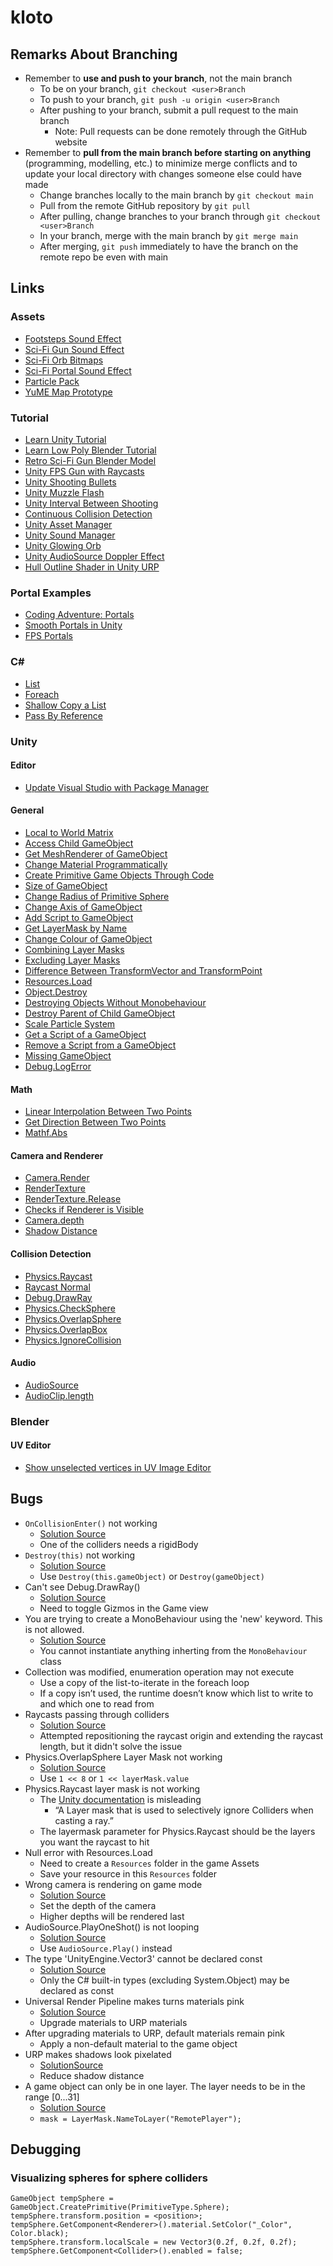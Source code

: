 # kloto

## Remarks About Branching
- Remember to **use and push to your branch**, not the main branch
	- To be on your branch, `git checkout <user>Branch`
	- To push to your branch, `git push -u origin <user>Branch`
	- After pushing to your branch, submit a pull request to the main branch
		- Note: Pull requests can be done remotely through the GitHub website
- Remember to **pull from the main branch before starting on anything**
(programming, modelling, etc.) to minimize merge conflicts and to update your local
directory with changes someone else could have made
	- Change branches locally to the main branch by `git checkout main`
	- Pull from the remote GitHub repository by `git pull`
	- After pulling, change branches to your branch through `git checkout <user>Branch` 
	- In your branch, merge with the main branch by `git merge main`
	- After merging, `git push` immediately to have the branch on the remote repo be
	even with main

## Links
### Assets
- [Footsteps Sound Effect](https://assetstore.unity.com/packages/audio/sound-fx/foley/footsteps-essentials-189879)
- [Sci-Fi Gun Sound Effect](https://assetstore.unity.com/packages/audio/sound-fx/weapons/sci-fi-gun-sounds-pack-lite-141125)
- [Sci-Fi Orb Bitmaps](https://oxmond.com/glowing-orb-visual-effects-vfx/)
- [Sci-Fi Portal Sound Effect](https://assetstore.unity.com/packages/audio/sound-fx/sci-fi-evolution-gift-pack-43104)
- [Particle Pack](https://assetstore.unity.com/packages/essentials/asset-packs/unity-particle-pack-5-x-73777)
- [YuME Map Prototype](https://assetstore.unity.com/packages/tools/level-design/yume-free-77387)

### Tutorial
- [Learn Unity Tutorial](https://youtu.be/pwZpJzpE2lQ)
- [Learn Low Poly Blender Tutorial](https://youtu.be/1jHUY3qoBu8)
- [Retro Sci-Fi Gun Blender Model](https://youtu.be/nBmtTOQCfTo)
- [Unity FPS Gun with Raycasts](https://youtu.be/THnivyG0Mvo)
- [Unity Shooting Bullets](https://youtu.be/6eIVxyxoimc)
- [Unity Muzzle Flash](https://youtu.be/rf7gHVixmmc)
- [Unity Interval Between Shooting](https://forum.unity.com/threads/script-for-bullet-with-a-second-delay.720470/)
- [Continuous Collision Detection](http://wiki.unity3d.com/index.php?title=DontGoThroughThings&_ga=2.49978917.2097179850.1624410069-592288669.1621822495&_gl=1*c1ab9y*_ga*NTkyMjg4NjY5LjE2MjE4MjI0OTU.*_ga_1S78EFL1W5*MTYyNDQ5MDA4Mi4yMi4xLjE2MjQ0OTAyNTguNjA)
- [Unity Asset Manager](https://youtu.be/7GcEW6uwO8E)
- [Unity Sound Manager](https://youtu.be/QL29aTa7J5Q)
- [Unity Glowing Orb](https://youtu.be/pxNzoLfreOo)
- [Unity AudioSource Doppler Effect](https://youtu.be/eQphjWreQ0U)
- [Hull Outline Shader in Unity URP](https://youtu.be/1QPA3s0S3Oo)

### Portal Examples
- [Coding Adventure: Portals](https://youtu.be/cWpFZbjtSQg)
- [Smooth Portals in Unity](https://youtu.be/cuQao3hEKfs)
- [FPS Portals](https://youtu.be/PkGjYig8avo)

### C#
- [List](https://docs.microsoft.com/en-us/dotnet/api/system.collections.generic.list-1?view=net-5.0)
- [Foreach](https://stackoverflow.com/questions/18863187/how-can-i-loop-through-a-listt-and-grab-each-item)
- [Shallow Copy a List](https://stackoverflow.com/questions/222598/how-do-i-clone-a-generic-list-in-c)
- [Pass By Reference](https://docs.microsoft.com/en-us/dotnet/csharp/language-reference/keywords/ref)

### Unity

#### Editor
- [Update Visual Studio with Package Manager](https://forum.unity.com/threads/update-to-latest-visual-studio-2019-core-editor-package.988289/)

#### General
- [Local to World Matrix](https://docs.unity3d.com/ScriptReference/Transform-localToWorldMatrix.html)
- [Access Child GameObject](https://answers.unity.com/questions/464616/access-child-of-a-gameobject.html)
- [Get MeshRenderer of GameObject](https://answers.unity.com/questions/959195/get-meshrenderer-component-of-gameobjects-in-an-ar.html)
- [Change Material Programmatically](https://stackoverflow.com/questions/39930186/create-material-from-code-and-assign-it-to-an-object)
- [Create Primitive Game Objects Through Code](https://docs.unity3d.com/ScriptReference/GameObject.CreatePrimitive.html)
- [Size of GameObject](https://answers.unity.com/questions/24012/find-size-of-gameobject.html)
- [Change Radius of Primitive Sphere](https://answers.unity.com/questions/577187/increase-the-radius-of-unitys-primitive-sphere.html)
- [Change Axis of GameObject](https://answers.unity.com/questions/62675/redefine-axis-of-an-object.html)
- [Add Script to GameObject](https://answers.unity.com/questions/1136397/how-to-add-a-script-to-a-gameobject-during-runtime.html)
- [Get LayerMask by Name](https://docs.unity3d.com/ScriptReference/LayerMask.NameToLayer.html)
- [Change Colour of GameObject](https://docs.unity3d.com/ScriptReference/Material.SetColor.html)
- [Combining Layer Masks](https://answers.unity.com/questions/8715/how-do-i-use-layermasks.html)
- [Excluding Layer Masks](https://answers.unity.com/questions/1343414/ignore-one-layermask-question.html)
- [Difference Between TransformVector and TransformPoint](https://answers.unity.com/questions/1021968/difference-between-transformtransformvector-and-tr.html)
- [Resources.Load](https://docs.unity3d.com/ScriptReference/Resources.Load.html)
- [Object.Destroy](https://docs.unity3d.com/ScriptReference/Object.Destroy.html)
- [Destroying Objects Without Monobehaviour](https://forum.unity.com/threads/destroy-without-monobehaviour.160249/)
- [Destroy Parent of Child GameObject](https://answers.unity.com/questions/275343/destroy-parent-of-child-gameobject.html)
- [Scale Particle System](https://forum.unity.com/threads/how-does-the-transforms-scale-work-with-a-particle-system.101964/?_gl=1*147n9lq*_ga*NTkyMjg4NjY5LjE2MjE4MjI0OTU.*_ga_1S78EFL1W5*MTYyNzE3NDI3NC40My4xLjE2MjcxNzQ5NzYuNjA.&_ga=2.239049219.2050753888.1627087806-592288669.1621822495)
- [Get a Script of a GameObject](https://forum.unity.com/threads/how-to-get-a-script-component-of-a-gameobject-solved.401979/)
- [Remove a Script from a GameObject](https://answers.unity.com/questions/1505999/how-to-remove-material-from-object.html)
- [Missing GameObject](https://answers.unity.com/questions/34926/missing-transform-vs-none-how-to-code-this-or-quer.html)
- [Debug.LogError](https://docs.unity3d.com/ScriptReference/Debug.LogError.html)

#### Math
- [Linear Interpolation Between Two Points](https://docs.unity3d.com/ScriptReference/Vector3.Lerp.html)
- [Get Direction Between Two Points](https://answers.unity.com/questions/697830/how-to-calculate-direction-between-2-objects.html)
- [Mathf.Abs](https://docs.unity3d.com/ScriptReference/Mathf.Abs.html)

#### Camera and Renderer
- [Camera.Render](https://docs.unity3d.com/ScriptReference/Camera.Render.html)
- [RenderTexture](https://docs.unity3d.com/ScriptReference/RenderTexture-ctor.html)
- [RenderTexture.Release](https://docs.unity3d.com/ScriptReference/RenderTexture.Release.html)
- [Checks if Renderer is Visible](https://wiki.unity3d.com/index.php/IsVisibleFrom)
- [Camera.depth](https://docs.unity3d.com/ScriptReference/Camera-depth.html)
- [Shadow Distance](https://docs.unity3d.com/Manual/shadow-distance.html)

#### Collision Detection
- [Physics.Raycast](https://docs.unity3d.com/ScriptReference/Physics.Raycast.html)
- [Raycast Normal](https://docs.unity3d.com/ScriptReference/RaycastHit-normal.html)
- [Debug.DrawRay](https://docs.unity3d.com/ScriptReference/Debug.DrawRay.html)
- [Physics.CheckSphere](https://docs.unity3d.com/ScriptReference/Physics.CheckSphere.html)
- [Physics.OverlapSphere](https://docs.unity3d.com/ScriptReference/Physics.OverlapSphere.html)
- [Physics.OverlapBox](https://docs.unity3d.com/ScriptReference/Physics.OverlapBox.html)
- [Physics.IgnoreCollision](https://docs.unity3d.com/ScriptReference/Physics.IgnoreCollision.html)

#### Audio
- [AudioSource](https://docs.unity3d.com/ScriptReference/AudioSource.html)
- [AudioClip.length](https://docs.unity3d.com/ScriptReference/AudioClip-length.html)

### Blender

#### UV Editor
- [Show unselected vertices in UV Image Editor](https://blender.stackexchange.com/questions/2781/show-unselected-vertices-in-uv-image-editor)

## Bugs
- `OnCollisionEnter()` not working
	- [Solution Source](https://forum.unity.com/threads/oncollisionenter-not-working.99149/)
	- One of the colliders needs a rigidBody
- `Destroy(this)` not working
	- [Solution Source](https://answers.unity.com/questions/478876/destroythis-not-working-properly.html)
	- Use `Destroy(this.gameObject)` or `Destroy(gameObject)`
- Can't see Debug.DrawRay()
	- [Solution Source](https://answers.unity.com/questions/1441912/debugdrawray-isnt-working-at-all.html)
	- Need to toggle Gizmos in the Game view
- You are trying to create a MonoBehaviour using the 'new' keyword. This is not allowed.
	- [Solution Source](https://answers.unity.com/questions/653904/you-are-trying-to-create-a-monobehaviour-using-the-2.html)
	- You cannot instantiate anything inherting from the `MonoBehaviour` class
- Collection was modified, enumeration operation may not execute
	- Use a copy of the list-to-iterate in the foreach loop
	- If a copy isn’t used, the runtime doesn’t know which list to write to and which one to read from
- Raycasts passing through colliders
	- [Solution Source](https://forum.unity.com/threads/raycast-not-finding-objects-collider.323109/)
	- Attempted repositioning the raycast origin and extending the raycast length, but it didn't solve the issue
- Physics.OverlapSphere Layer Mask not working
	- [Solution Source](https://answers.unity.com/questions/681890/how-to-use-physicsoverlapsphere-with-layer-mask.html)
	- Use `1 << 8` or `1 << layerMask.value`
- Physics.Raycast layer mask is not working
	- The [Unity documentation](https://docs.unity3d.com/ScriptReference/Physics.Raycast.html) is misleading
		- “A Layer mask that is used to selectively ignore Colliders when casting a ray.”
	- The layermask parameter for Physics.Raycast should be the layers you want the raycast to hit
- Null error with Resources.Load
	- Need to create a `Resources` folder in the game Assets
	- Save your resource in this `Resources` folder
- Wrong camera is rendering on game mode
	- [Solution Source](https://answers.unity.com/questions/203376/wrong-choice-of-main-camera-among-multiple-cameras.html)
	- Set the depth of the camera 
	- Higher depths will be rendered last
- AudioSource.PlayOneShot() is not looping
	- [Solution Source](https://answers.unity.com/questions/1123649/audiosourceplayoneshot-is-not-looping.html)
	- Use `AudioSource.Play()` instead
- The type 'UnityEngine.Vector3' cannot be declared const
	- [Solution Source](https://answers.unity.com/questions/60262/the-type-unityenginevector3-cannot-be-declared-con.html)
	- Only the C# built-in types (excluding System.Object) may be declared as const
- Universal Render Pipeline makes turns materials pink
	- [Solution Source](https://answers.unity.com/questions/1519382/textures-and-materials-turn-pink-after-installing.html)
	- Upgrade materials to URP materials
- After upgrading materials to URP, default materials remain pink
	- Apply a non-default material to the game object
- URP makes shadows look pixelated
	- [SolutionSource](https://forum.unity.com/threads/pixelated-shadows.921257/)
	- Reduce shadow distance
- A game object can only be in one layer. The layer needs to be in the range [0...31]
	- [Solution Source](https://answers.unity.com/questions/1103260/a-game-object-can-only-be-in-one-layer-the-layer-n.html)
	- `mask = LayerMask.NameToLayer("RemotePlayer");`

## Debugging

### Visualizing spheres for sphere colliders
```
GameObject tempSphere = GameObject.CreatePrimitive(PrimitiveType.Sphere);
tempSphere.transform.position = <position>;
tempSphere.GetComponent<Renderer>().material.SetColor("_Color", Color.black);
tempSphere.transform.localScale = new Vector3(0.2f, 0.2f, 0.2f);
tempSphere.GetComponent<Collider>().enabled = false;
```